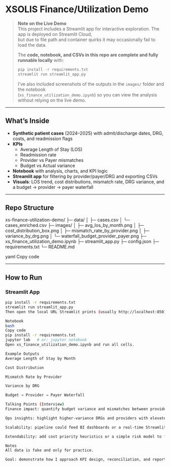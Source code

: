 # XSOLIS Finance/Utilization Demo

>  **Note on the Live Demo**  
> This project includes a Streamlit app for interactive exploration. The app is deployed on Streamlit Cloud,  
> but due to file path and container quirks it may occasionally fail to load the data.  
> 
> The **code, notebook, and CSVs in this repo are complete and fully runnable locally** with:
> ```bash
> pip install -r requirements.txt
> streamlit run streamlit_app.py
> ```
> 
> I’ve also included screenshots of the outputs in the `images/` folder and the notebook  
> (`xs_finance_utilization_demo.ipynb`) so you can view the analysis without relying on the live demo.

---

## What’s Inside
- **Synthetic patient cases** (2024–2025) with admit/discharge dates, DRG, costs, and readmission flags  
- **KPIs**  
  - Average Length of Stay (LOS)  
  - Readmission rate  
  - Provider vs Payer mismatches  
  - Budget vs Actual variance  
- **Notebook** with analysis, charts, and KPI logic  
- **Streamlit app** for filtering by provider/payer/DRG and exporting CSVs  
- **Visuals**: LOS trend, cost distributions, mismatch rate, DRG variance, and a budget → provider → payer waterfall

---

## Repo Structure
xs-finance-utilization-demo/
├─ data/
│ ├─ cases.csv
│ └─ cases_enriched.csv
├─ images/
│ ├─ avg_los_by_month.png
│ ├─ cost_distribution_box.png
│ ├─ mismatch_rate_by_provider.png
│ ├─ variance_by_drg.png
│ └─ waterfall_budget_provider_payer.png
├─ xs_finance_utilization_demo.ipynb
├─ streamlit_app.py
├─ config.json
├─ requirements.txt
└─ README.md

yaml
Copy code

---

## How to Run

### Streamlit App
```bash
pip install -r requirements.txt
streamlit run streamlit_app.py
Then open the local URL Streamlit prints (usually http://localhost:8501).

Notebook
bash
Copy code
pip install -r requirements.txt
jupyter lab   # or: jupyter notebook
Open xs_finance_utilization_demo.ipynb and run all cells.

Example Outputs
Average Length of Stay by Month

Cost Distribution

Mismatch Rate by Provider

Variance by DRG

Budget → Provider → Payer Waterfall

Talking Points (Interview)
Finance impact: quantify budget variance and mismatches between providers/payers in $ terms

Ops insights: highlight higher-variance DRGs and providers with elevated readmission %

Scalability: pipeline could feed BI dashboards or a real-time Streamlit app with hospital feeds

Extendability: add cost priority heuristics or a simple risk model to flag trends

Notes
All data is fake and only for practice.

Goal: demonstrate how I approach KPI design, reconciliation, and reporting across finance and utilization metrics.
